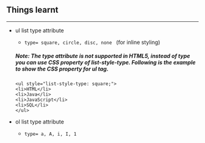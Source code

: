 ## Things learnt
---

* ul list type attribute
    * `type= square, circle, disc, none ` (for inline styling)

    ##### Note: The type attribute is not supported in HTML5, instead of type you can use CSS property of list-style-type. Following is the example to show the CSS property for ul tag.

    ```
    <ul style="list-style-type: square;">  
    <li>HTML</li>  
    <li>Java</li>  
    <li>JavaScript</li>  
    <li>SQL</li>  
    </ul>  
    ```

* ol list type attribute
    - `type= a, A, i, I, 1 `
